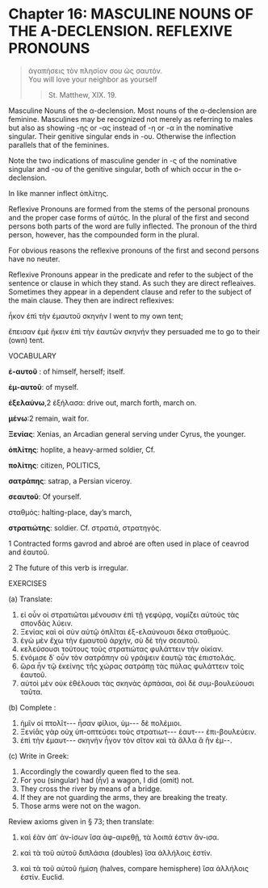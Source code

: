 # Chapter 16: MASCULINE NOUNS OF THE A-DECLENSION. REFLEXIVE PRONOUNS

>  ἀγαπήσεις τὸν πλησίον σου ὡς σαυτόν.<br/>
>  You will love your neighbor as yourself<br/>
>> St. Matthew, XIX. 19.




<div type="textpart" subtype="para" n="87">
Masculine Nouns of the α-declension. Most nouns
of the α-declension are feminine. Masculines may be
recognized not merely as referring to males but also as showing -ης or -ας instead of -η or -α in the nominative singular.
Their genitive singular ends in -ου. Otherwise the inflection parallels that of the feminines.

Note the two indications of masculine gender in -ς of the nominative singular and -ου of the genitive singular, both of which occur in the ο-declension.

In like manner inflect ὁπλίτης.

<div type="textpart" subtype="para" n="88">
Reflexive Pronouns are formed from the stems of the
personal pronouns and the proper case forms of αὐτός. In
the plural of the first and second persons both parts of the
word are fully inflected. The pronoun of the third person,
however, has the compounded form in the plural.

For obvious reasons the reflexive pronouns of the first and second persons have no neuter.


<pb n="50"/>

<div type="textpart" subtype="para" n="89">
Reflexive Pronouns appear in the predicate and refer
to the subject of the sentence or clause in which they stand.
As such they are direct refleaives. Sometimes they appear
in a dependent clause and refer to the subject of the main
clause. They then are indirect reflexives:

ἧκον ἐπὶ τὴν ἐμαυτοῦ σκηνὴν
I went to my own tent;

ἔπεισαν ἐμὲ ἥκειν ἐπὶ τὴν ἑαυτῶν σκηνήν
they persuaded me to go to their (own) tent.

<div type="textpart" subtype="para" n="90">
VOCABULARY



**ἑ-αυτοῦ** : of himself, herself; itself.



**ἐμ-αυτοῦ**: of myself.



**ἐξελαύνω**,2 ἐξήλασα: drive out, march forth, march on.



**μένω**:2 remain, wait for.



**Ξενίας**: Xenias, an Arcadian general serving under Cyrus, the younger.



**ὁπλίτης**: hoplite, a heavy-armed soldier, Cf.







**πολίτης**: citizen, POLITICS,



**σατράπης**: satrap, a Persian viceroy.



**σεαυτοῦ**: Of yourself.

<rs type="lemma" n="σταθμόν">σταθμός</rs>: halting-place, day’s march,



**στρατιώτης**: soldier. Cf. στρατιά, στρατηγός.

1 Contracted forms gavrod and abroé are often used in place of ceavrod and ἑαυτοῦ.

2 The future of this verb is irregular.



<pb n="51"/>


<div type="textpart" subtype="para" n="91">
EXERCISES

(a) Translate:

1. εἰ οὖν οἱ στρατιῶται μένουσιν ἐπὶ τῇ γεφύρᾳ, νομίζει αὐτοὺς τὰς σπονδὰς λύειν.
2. Ξενίας καὶ οἱ σὺν αὐτῷ ὁπλῖται ἐξ-ελαύνουσι δέκα σταθμούς.
3. ἐγὼ μὲν ἔχω τὴν ἐμαυτοῦ ἀρχήν, σὺ δὲ τὴν σεαυτοῦ.
4. κελεύσουσι τούτους τοὺς στρατιώτας φυλάττειν τὴν οἰκίαν.
5. ἐνόμισε δ᾽ οὖν τὸν σατράπην οὐ γράψειν ἑαυτῷ τὰς ἐπιστολάς.
6. ὥρα ἦν τῷ ἐκείνης τῆς χώρας σατράπῃ τὰς πύλας φυλάττειν τοῖς ἑαυτοῦ.
7. αὐτοὶ μὲν οὐκ ἐθέλουσι τὰς σκηνὰς ἁρπάσαι, σοὶ δὲ συμ-βουλεύουσι ταῦτα.

(b) Complete :

1. ἡμῖν οἱ πτολῖτ--- ἦσαν φίλιοι, ὑμ--- δὲ πολέμιοι.
2. Ξενίᾱς γὰρ οὐχ ὑπ-οπτεύσει τοὺς στρατιωτ--- ἑαυτ--- ἐπι-βουλεύειν.
3. ἐπὶ τὴν ἐμαυτ--- σκηνὴν ἦγον τὸν σῖτον καὶ τὰ ἄλλα ἃ ἣν ἐμ--.

(c) Write in Greek:
1. Accordingly the cowardly queen fled to the sea.
2. For you (singular) had (ἦν) a wagon, I did (omit) not.
3. They cross the river by means of a bridge.
4. If they are not guarding the arms, they are breaking the treaty.
5. Those arms were not on the wagon.

<div type="textpart" subtype="para" n="92">
Review axioms given in § 73; then translate:


1. καὶ ἐὰν ἀπ᾽ ἀν-ίσων ἴσα ἀφ-αιρεθῇ, τὰ λοιπά ἐστιν ἄν-ισα.

2. καὶ τὰ τοῦ αὐτοῦ διπλάσια (doubles) ἴσα ἀλλήλοις ἐστίν.

3. καὶ τὰ τοῦ αὐτοῦ ἡμίση (halves, compare hemisphere) ἴσα ἀλλήλοις ἐστίν.
Euclid.

<pb n="52"/>




